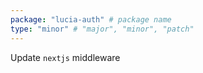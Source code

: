 ```yaml
---
package: "lucia-auth" # package name
type: "minor" # "major", "minor", "patch"
---
```


Update `nextjs` middleware